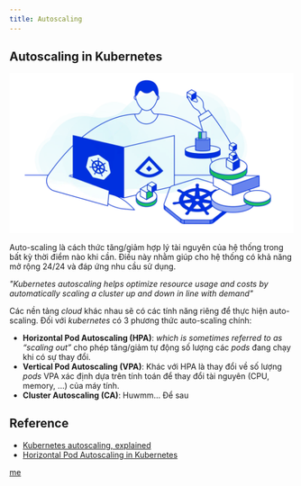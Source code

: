 ```yaml
---
title: Autoscaling
---
```


## Autoscaling in Kubernetes

  <p align="center">
    <img src="./img/bg.webp" width="800">
  </p>

  Auto-scaling là cách thức tăng/giảm hợp lý tài nguyên của hệ thống trong bất
kỳ thời điểm nào khi cần. Điều này nhằm giúp cho hệ thống có khả năng mở rộng
24/24 và đáp ứng nhu cầu sử dụng.

  *"Kubernetes autoscaling helps optimize resource usage and costs by automatically scaling a cluster up and down in line with demand"*

  Các nền tảng *cloud* khác nhau sẽ có các tính năng riêng để  thực hiện auto-scaling.
Đối với *kubernetes* có 3 phương thức auto-scaling chính:
  * **Horizontal Pod Autoscaling (HPA)**: *which is sometimes referred to as “scaling out”*
  cho phép tăng/giảm tự động số  lượng các *pods* đang chạy khi có sự thay đổi.
  * **Vertical Pod Autoscaling (VPA)**: Khác với HPA là thay đổi về số  lượng *pods*
  VPA xác định dựa trên tính toán để  thay đổi tài nguyên (CPU, memory, ...) của
  máy tính.
  * **Cluster Autoscaling (CA)**: Huwmm... Để  sau

## Reference

- [Kubernetes autoscaling, explained](https://enterprisersproject.com/article/2021/3/kubernetes-autoscaling-explanation)
- [Horizontal Pod Autoscaling in Kubernetes](https://www.giantswarm.io/blog/horizontal-autoscaling-in-kubernetes)

[me](https://ductn.info/about)

